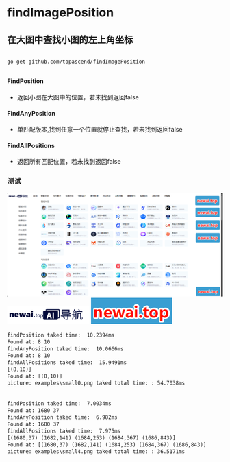 # findImagePosition

## 在大图中查找小图的左上角坐标
##
```
go get github.com/topascend/findImagePosition
```
##
#### FindPosition 
- 返回小图在大图中的位置，若未找到返回false
#### FindAnyPosition 
- 单匹配版本,找到任意一个位置就停止查找，若未找到返回false
#### FindAllPositions 
- 返回所有匹配位置，若未找到返回false

### 测试

![大图](./examples/big.png)
![小图](./examples/small0.png)
![小图](./examples/small4.png)
```
findPosition taked time:  10.2394ms
Found at: 8 10
findAnyPosition taked time:  10.0666ms
Found at: 8 10
findAllPositions taked time:  15.9491ms
[(8,10)]
Found at: [(8,10)]
picture: examples\small0.png taked total time: : 54.7038ms


findPosition taked time:  7.0034ms
Found at: 1680 37
findAnyPosition taked time:  6.982ms
Found at: 1680 37
findAllPositions taked time:  7.975ms
[(1680,37) (1682,141) (1684,253) (1684,367) (1686,843)]
Found at: [(1680,37) (1682,141) (1684,253) (1684,367) (1686,843)]
picture: examples\small4.png taked total time: : 36.5171ms  
```
